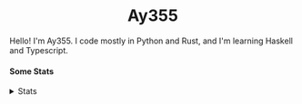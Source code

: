 <h1 align="center"><b>Ay355</b></h1>


Hello! I'm Ay355. I code mostly in Python and Rust, and I'm learning Haskell and Typescript.


#### Some Stats


<details>
<summary>Stats</summary>
<br>
 
<a href="https://github.com/Ay-355">
 <img align="center" src="https://github-readme-stats.vercel.app/api?username=Ay-355&theme=tokyonight&show_icons=true&count_private=true&hide_border=true" />
</a><a href="https://github.com/Ay-355">
  <img align="center" src="https://github-readme-stats.vercel.app/api/top-langs/?username=Ay-355&hide=toml,yaml,cmake&layout=compact&langs_count=8&theme=tokyonight&hide_border=true" />
</a>

 
&nbsp; <!-- Space character to put some space between the different stat types. -->

 
<!--START_SECTION:waka-->
![Code Time](http://img.shields.io/badge/Code%20Time-0%20secs-blue)

**🐱 My GitHub Data** 

> 🏆 67 Contributions in the Year 2022
 > 
> 📦 1.3 kB Used in GitHub's Storage 
 > 
> 🚫 Not Opted to Hire
 > 
> 📜 11 Public Repositories 
 > 
> 🔑 3 Private Repositories  
 > 
**I'm a Night 🦉** 

```text
🌞 Morning    27 commits     ██░░░░░░░░░░░░░░░░░░░░░░░   8.31% 
🌆 Daytime    129 commits    ██████████░░░░░░░░░░░░░░░   39.69% 
🌃 Evening    161 commits    ████████████░░░░░░░░░░░░░   49.54% 
🌙 Night      8 commits      ░░░░░░░░░░░░░░░░░░░░░░░░░   2.46%

```
📅 **I'm Most Productive on Monday** 

```text
Monday       58 commits     ████░░░░░░░░░░░░░░░░░░░░░   17.85% 
Tuesday      48 commits     ███░░░░░░░░░░░░░░░░░░░░░░   14.77% 
Wednesday    42 commits     ███░░░░░░░░░░░░░░░░░░░░░░   12.92% 
Thursday     48 commits     ███░░░░░░░░░░░░░░░░░░░░░░   14.77% 
Friday       48 commits     ███░░░░░░░░░░░░░░░░░░░░░░   14.77% 
Saturday     49 commits     ███░░░░░░░░░░░░░░░░░░░░░░   15.08% 
Sunday       32 commits     ██░░░░░░░░░░░░░░░░░░░░░░░   9.85%

```


📊 **This Week I Spent My Time On** 

```text
💬 Programming Languages: 
Other                    7 mins              █████████████████████████   100.0% 
Rust                     0 secs              ░░░░░░░░░░░░░░░░░░░░░░░░░   0.0%

🔥 Editors: 
Neovim                   7 mins              █████████████████████████   100.0%

🐱‍💻 Projects: 
Unknown Project          7 mins              █████████████████████████   100.0% 
haste-cli                0 secs              ░░░░░░░░░░░░░░░░░░░░░░░░░   0.0%

💻 Operating System: 
Windows                  7 mins              █████████████████████████   100.0%

```

**I Mostly Code in Python** 

```text
Python                   8 repos             ██████████████████░░░░░░░   72.73% 
HTML                     1 repo              ██░░░░░░░░░░░░░░░░░░░░░░░   9.09% 
C++                      1 repo              ██░░░░░░░░░░░░░░░░░░░░░░░   9.09% 
Rust                     1 repo              ██░░░░░░░░░░░░░░░░░░░░░░░   9.09%

```



 Last Updated on 24/05/2022 13:14:40 UTC
<!--END_SECTION:waka-->
</details>
